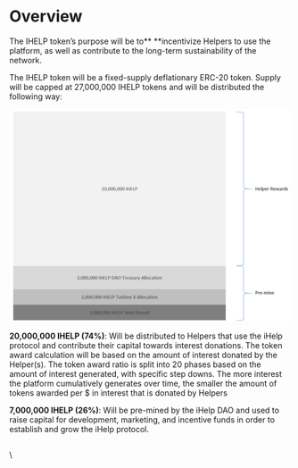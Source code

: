 # Overview

The IHELP token’s purpose will be to** **incentivize Helpers to use the platform, as well as contribute to the long-term sustainability of the network.&#x20;

The IHELP token will be a fixed-supply deflationary ERC-20 token. Supply will be capped at 27,000,000 IHELP tokens and will be distributed the following way:

![](<../.gitbook/assets/3 (1).png>)

**20,000,000 IHELP (74%)**: Will be distributed to Helpers that use the iHelp protocol and contribute their capital towards interest donations. The token award calculation will be based on the amount of interest donated by the Helper(s). The token award ratio is split into 20 phases based on the amount of interest generated, with specific step downs. The more interest the platform cumulatively generates over time, the smaller the amount of tokens awarded per $ in interest that is donated by Helpers

**7,000,000 IHELP (26%)**: Will be pre-mined by the iHelp DAO and used to raise capital for development, marketing, and incentive funds in order to establish and grow the iHelp protocol.

##

\
